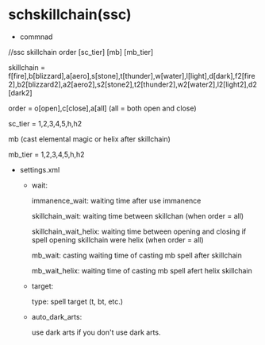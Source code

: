# schskillchain(ssc)
- commnad

//ssc skillchain order [sc_tier] [mb] [mb_tier]

skillchain = f[fire],b[blizzard],a[aero],s[stone],t[thunder],w[water],l[light],d[dark],f2[fire2],b2[blizzard2],a2[aero2],s2[stone2],t2[thunder2],w2[water2],l2[light2],d2[dark2]

order = o[open],c[close],a[all] (all = both open and close)

sc_tier = 1,2,3,4,5,h,h2

mb (cast elemental magic or helix after skillchain)

mb_tier = 1,2,3,4,5,h,h2

- settings.xml
  - wait:

    immanence_wait: waiting time after use immanence

    skillchain_wait: waiting time between skillchan (when order = all)

    skillchain_wait_helix: waiting time between opening and closing if spell opening skillchain were helix (when order = all)

    mb_wait: casting waiting time of casting mb spell after skillchain 

    mb_wait_helix: waiting time of casting mb spell afert helix skillchain

  - target:

    type: spell target (t, bt, etc.)

  - auto_dark_arts:
  
    use dark arts if you don't use dark arts.